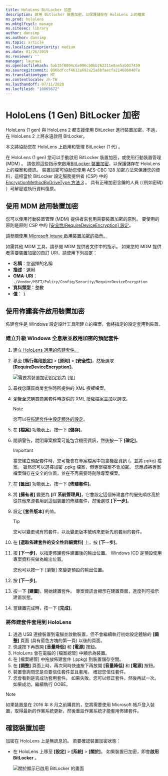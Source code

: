```yaml
---
title: HoloLens BitLocker 加密
description: 啟用 Bitlocker 裝置加密，以保護儲存在 HoloLens 上的檔案
ms.prod: hololens
ms.mktglfcycl: manage
ms.sitesec: library
author: dansimp
ms.author: dansimp
ms.topic: article
ms.localizationpriority: medium
ms.date: 01/26/2019
ms.reviewer: ''
manager: laurawi
ms.openlocfilehash: 5ab35f0804c6a906cb0bb262211e8ae5ab017459
ms.sourcegitcommit: 896bdfccf4612a692a25a6bfaecfa2146860407e
ms.translationtype: MT
ms.contentlocale: zh-TW
ms.lasthandoff: 07/11/2020
ms.locfileid: "10865672"
---
```

# HoloLens (1 Gen) BitLocker 加密

HoloLens (1 gen) 與 HoloLens 2 都支援使用 BitLocker 進行裝置加密，不過，在 HoloLens 2 上將永遠啟用 BitLocker。

本文將協助您在 HoloLens 上啟用和管理 BitLocker (1 代) 。

在 HoloLens (1 gen) 您可以手動啟用 BitLocker 裝置加密，或使用行動裝置管理 (MDM) 。 請依照這些指示來啟用[BitLocker 裝置加密](https://docs.microsoft.com/windows/security/information-protection/bitlocker/bitlocker-device-encryption-overview-windows-10#bitlocker-device-encryption)，以保護儲存在 HoloLens 上的檔案和資訊。 裝置加密可協助您使用 AES-CBC 128 加密方法來保護您的資料，這相當於 BitLocker 設定服務提供者 (CSP) 中的[EncryptionMethodByDriveType 方法 3](https://docs.microsoft.com/windows/client-management/mdm/bitlocker-csp#encryptionmethodbydrivetype) 。 具有正確加密金鑰的人員 (（例如密碼) ）可解密或執行資料復原。

## 使用 MDM 啟用裝置加密

您可以使用行動裝置管理 (MDM) 提供者來套用需要裝置加密的原則。 要使用的原則是原則 CSP 中的 [[安全性/RequireDeviceEncryption] 設定](https://docs.microsoft.com/windows/client-management/mdm/policy-csp-security#security-requiredeviceencryption)。

[請參閱使用 Microsoft Intune 啟用裝置加密的指示。](https://docs.microsoft.com/intune/compliance-policy-create-windows#windows-holographic-for-business)

如需其他 MDM 工具，請參閱 MDM 提供者文件中的指示。 如果您的 MDM 提供者需要裝置加密的自訂 URI，請使用下列設定：

- **名稱**：您選擇的名稱
- **描述**：選用
- **OMA-URI**： `./Vendor/MSFT/Policy/Config/Security/RequireDeviceEncryption`
- **資料類型**：整數
- **值**： `1`

## 使用佈建套件啟用裝置加密

佈建套件是 Windows 設定設計工具所建立的檔案，會將指定的設定套用到裝置。 

### 建立升級 Windows 全息版並啟用加密的預配套件

1. [建立 HoloLens 適用的佈建套件。](hololens-provisioning.md)
1. 移至 **\[執行階段設定\]** > **\[原則\]** > **\[安全性\]**，然後選取 **\[RequireDeviceEncryption\]**。

    ![需要將裝置加密設定設為 \[是\]](images/device-encryption.png)

1. 尋找您購買商業套件時所提供的 XML 授權檔案。

1. 瀏覽至您購買商業套件時提供的 XML 授權檔案並加以選取。
    > [!NOTE]
    > 您可以在[佈建套件中設定額外的設定](hololens-provisioning.md)。

1. 在 **\[檔案\]** 功能表上，按一下 **\[儲存\]**。 

1. 閱讀警告，說明專案檔案可能包含機密資訊，然後按一下 **[確定]**。

    > [!IMPORTANT]
    > 當您建立預配套件時，您可能會在專案檔案中包含機密資訊 (，並將 ppkg) 檔案。 雖然您可以選擇加密 .ppkg 檔案，但專案檔案不會加密。 您應該將專案檔案儲存在安全的位置，並在不再需要時刪除專案檔案。

1. 在 **\[匯出\]** 功能表上，按一下 **\[佈建套件\]**。
1. 將 **\[擁有者\]** 變更為 **\[IT 系統管理員\]**，它會設定這個佈建套件的優先順序高於從其他來源套用到這個裝置的佈建套件，然後選取 **\[下一步\]**。
1. 設定 **\[套件版本\]** 的值。

    > [!TIP]
    > 您可以變更現有的套件，以及變更版本號碼來更新先前套用的套件。

1. 在 **\[選取佈建套件的安全性詳細資料\]** 上，按 **\[下一步\]**。
1. 按 **\[下一步\]**，以指定佈建套件建置後的輸出位置。 Windows ICD 是預設使用專案資料夾做為輸出位置。

    您也可以按一下 \[瀏覽\] 來變更預設的輸出位置。

1. 按 **\[下一步\]**。
1. 按一下 **\[建置\]**，開始建置套件。 專案資訊會顯示在建置頁面，進度列可指示建置狀態。
1. 當建置完成時，按一下 **\[完成\]**。

### 將佈建套件套用到 HoloLens

1. 透過 USB 連接裝置到電腦並啟動裝置，但不會繼續執行初始設定體驗的 **\[調整\]** 頁面 (具有藍色方塊的第一頁) 以後的頁面。
1. 快速按下再放開 **\[音量降低\]** 和 **\[電源\]** 按鈕。
1. HoloLens 會在電腦的 \[檔案總管\] 中顯示為裝置。
1. 在 \[檔案總管\] 中拖放佈建套件 (.ppkg) 到裝置儲存空間。
1. 在 **\[調整\]** 頁面上時，再次同時快速按下再放開 **\[音量降低\]** 和 **\[電源\]** 按鈕。
1. 裝置會詢問您是否要信任套件並且套用。 確認您信任套件。
1. 您會看到是否成功套用套件。 如果失敗，您可以修正套件，然後再試一次。 如果成功，繼續執行 OOBE。

> [!NOTE]
> 如果裝置是在 2016 年 8 月之前購買的，您將需要使用 Microsoft 帳戶登入裝置，取得最新的作業系統更新，然後重設作業系統才能套用佈建套件。

## 確認裝置加密

加密在 HoloLens 上是無訊息的。 若要確認裝置加密狀態：

- 在 HoloLens 上移至 **\[設定\]** > **\[系統\]** > **\[關於\]**。 如果裝置已加密，即會**啟用** **BitLocker** 。 

    ![關於顯示已啟用 BitLocker 的畫面](images/about-encryption.png)
